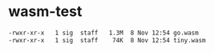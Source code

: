# wasm-test

```sh
-rwxr-xr-x   1 sig  staff   1.3M  8 Nov 12:54 go.wasm
-rwxr-xr-x   1 sig  staff    74K  8 Nov 12:54 tiny.wasm
```
